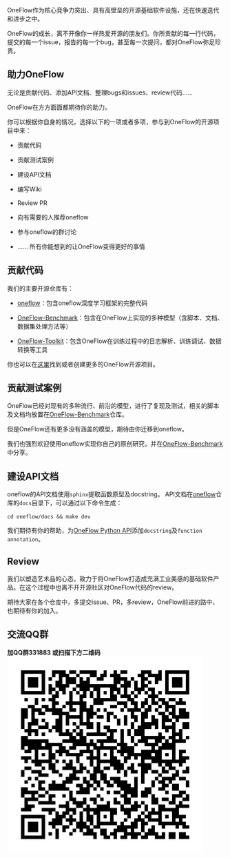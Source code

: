 

OneFlow作为核心竞争力突出、具有高壁垒的开源基础软件设施，还在快速迭代和进步之中。

OneFlow的成长，离不开像你一样热爱开源的朋友们。你所贡献的每一行代码，提交的每一个issue，报告的每一个bug，甚至每一次提问，都对OneFlow弥足珍贵。

## 助力OneFlow

无论是贡献代码、添加API文档、整理bugs和issues、review代码……

OneFlow在方方面面都期待你的助力。

你可以根据你自身的情况，选择以下的一项或者多项，参与到OneFlow的开源项目中来：

* 贡献代码

* 贡献测试案例

* 建设API文档

* 编写Wiki

* Review PR

* 向有需要的人推荐oneflow

* 参与oneflow的群讨论

* …… 所有你能想到的让OneFlow变得更好的事情


## 贡献代码
我们的主要开源仓库有：

* [oneflow](https://github.com/Oneflow-Inc/oneflow)：包含oneflow深度学习框架的完整代码

* [OneFlow-Benchmark](https://github.com/Oneflow-Inc/OneFlow-Benchmark)：包含在OneFlow上实现的多种模型（含脚本、文档、数据集处理方法等）

* [OneFlow-Toolkit](https://github.com/Oneflow-Inc/oneflow_toolkit)：包含OneFlow在训练过程中的日志解析、训练调试、数据转换等工具

你也可以在[这里](https://github.com/Oneflow-Inc)找到或者创建更多的OneFlow开源项目。

## 贡献测试案例

OneFlow已经对现有的多种流行、前沿的模型，进行了复现及测试，相关的脚本及文档均放置在[OneFlow-Benchmark](https://github.com/Oneflow-Inc/OneFlow-Benchmark)仓库。

但是OneFlow还有更多没有涵盖的模型，期待由你迁移到oneflow。

我们也强烈欢迎使用oneflow实现你自己的原创研究，并在[OneFlow-Benchmark](https://github.com/Oneflow-Inc/OneFlow-Benchmark)中分享。

## 建设API文档
oneflow的API文档使用`sphinx`提取函数原型及docstring。
API文档在[oneflow](https://github.com/Oneflow-Inc/oneflow)仓库的`docs`目录下，可以通过以下命令生成：

```shell
cd oneflow/docs && make dev
```

我们期待有你的帮助，为[OneFlow Python API](https://github.com/Oneflow-Inc/oneflow/tree/develop/oneflow/python)添加`docstring`及`function annotation`。

## Review
我们以塑造艺术品的心态，致力于将OneFlow打造成充满工业美感的基础软件产品。在这个过程中也离不开开源社区对OneFlow代码的review。

期待大家在各个仓库中，多提交issue、PR，多review，OneFlow前进的路中，也期待有你的加入。

## 交流QQ群
**加QQ群331883 或扫描下方二维码**
![qq group](imgs/qq_group.png)